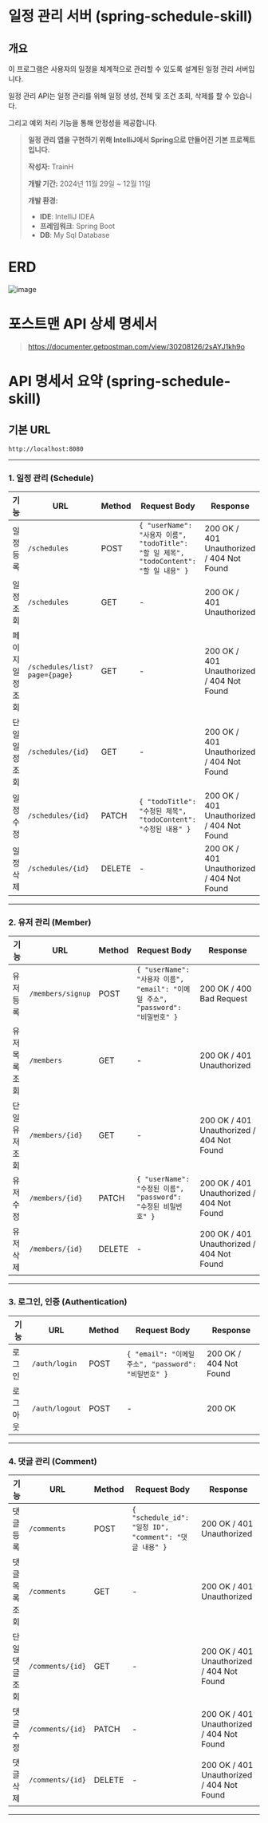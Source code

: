 # 일정 관리 서버 (spring-schedule-skill)

##  개요
이 프로그램은 사용자의 일정을 체계적으로 관리할 수 있도록 설계된 일정 관리 서버입니다. 

일정 관리 API는 일정 관리를 위해 일정 생성, 전체 및 조건 조회, 삭제를 할 수 있습니다.

그리고 예외 처리 기능을 통해 안정성을 제공합니다.

>
> 
> **일정 관리 앱을 구현하기 위해 IntelliJ에서 Spring으로 만들어진 기본 프로젝트입니다.**
> 
> **작성자:** TrainH
> 
> **개발 기간:** 2024년 11월 29일 ~ 12월 11일  
>
> **개발 환경:**
> - **IDE**: IntelliJ IDEA
> - **프레임워크**: Spring Boot
> - **DB**: My Sql Database
>

# ERD
![image](https://github.com/user-attachments/assets/947776a6-518c-4aa6-8c58-8d93e1052246)

# 포스트맨 API 상세 명세서
>
> https://documenter.getpostman.com/view/30208126/2sAYJ1kh9o 
>


# API 명세서 요약 (spring-schedule-skill)

## 기본 URL

`http://localhost:8080`

---


### 1. 일정 관리 (Schedule)

| 기능          | URL                 | Method | Request Body                                                                                      | Response                          |
|---------------|---------------------|--------|--------------------------------------------------------------------------------------------------|-----------------------------------|
| 일정 등록     | `/schedules`        | POST   | `{ "userName": "사용자 이름", "todoTitle": "할 일 제목", "todoContent": "할 일 내용" }`          | 200 OK / 401 Unauthorized / 404 Not Found |
| 일정 조회     | `/schedules`        | GET    | -                                                                                                | 200 OK / 401 Unauthorized         |
| 페이지 일정 조회| `/schedules/list?page={page}`   | GET    | -                                                                                                | 200 OK / 401 Unauthorized / 404 Not Found |
| 단일 일정 조회| `/schedules/{id}`   | GET    | -                                                                                                | 200 OK / 401 Unauthorized / 404 Not Found |
| 일정 수정     | `/schedules/{id}`   | PATCH  | `{ "todoTitle": "수정된 제목", "todoContent": "수정된 내용" }`                                | 200 OK / 401 Unauthorized / 404 Not Found |
| 일정 삭제     | `/schedules/{id}`   | DELETE | -                                                                                                | 200 OK / 401 Unauthorized / 404 Not Found |

---

### 2. 유저 관리 (Member)

| 기능          | URL                 | Method | Request Body                                                                                      | Response                          |
|---------------|---------------------|--------|--------------------------------------------------------------------------------------------------|-----------------------------------|
| 유저 등록   | `/members/signup`   | POST   | `{ "userName": "사용자 이름", "email": "이메일 주소", "password": "비밀번호" }`                 | 200 OK / 400 Bad Request          |
| 유저 목록 조회| `/members`         | GET    | -                                                                                                | 200 OK / 401 Unauthorized         |
| 단일 유저 조회| `/members/{id}`    | GET    | -                                                                                                | 200 OK / 401 Unauthorized / 404 Not Found |
| 유저 수정   | `/members/{id}`     | PATCH  | `{ "userName": "수정된 이름", "password": "수정된 비밀번호" }`                                | 200 OK / 401 Unauthorized / 404 Not Found |
| 유저 삭제   | `/members/{id}`     | DELETE | -                                                                                                | 200 OK / 401 Unauthorized / 404 Not Found |

---

### 3. 로그인, 인증 (Authentication)

| 기능          | URL                 | Method | Request Body                                                                                      | Response                          |
|---------------|---------------------|--------|--------------------------------------------------------------------------------------------------|-----------------------------------|
| 로그인        | `/auth/login`       | POST   | `{ "email": "이메일 주소", "password": "비밀번호" }`                                         | 200 OK / 404 Not Found            |
| 로그아웃      | `/auth/logout`      | POST   | -                                                                                                | 200 OK                             |

---

### 4. 댓글 관리 (Comment)

| 기능          | URL                 | Method | Request Body                                                                                      | Response                          |
|---------------|---------------------|--------|--------------------------------------------------------------------------------------------------|-----------------------------------|
| 댓글 등록     | `/comments`         | POST   | `{ "schedule_id": "일정 ID", "comment": "댓글 내용" }`                                       | 200 OK / 401 Unauthorized         |
| 댓글 목록 조회| `/comments`         | GET    | -                                                                                                | 200 OK / 401 Unauthorized         |
| 단일 댓글 조회| `/comments/{id}`    | GET    | -                                                                                                | 200 OK / 401 Unauthorized / 404 Not Found |
| 댓글 수정| `/comments/{id}`    | PATCH    | -                                                                                                | 200 OK / 401 Unauthorized / 404 Not Found |
| 댓글 삭제| `/comments/{id}`    | DELETE    | -                                                                                                | 200 OK / 401 Unauthorized / 404 Not Found |
---
